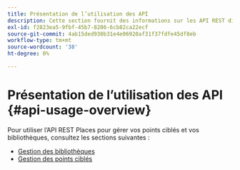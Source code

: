 ```yaml
---
title: Présentation de l’utilisation des API
description: Cette section fournit des informations sur les API REST disponibles pour Places Service.
exl-id: f2823ea5-9fbf-45b7-8206-6cb82ca22ecf
source-git-commit: 4ab15ded930b31e4e06920af31f37fdfe45df8eb
workflow-type: tm+mt
source-wordcount: '38'
ht-degree: 0%

---
```


# Présentation de l’utilisation des API {#api-usage-overview}

Pour utiliser l’API REST Places pour gérer vos points ciblés et vos bibliothèques, consultez les sections suivantes :

* [Gestion des bibliothèques](/help/web-service-api/api-usage/manage-libraries/manage-libraries.md)
* [Gestion des points ciblés](/help/web-service-api/api-usage/manage-pois/manage-pois.md)
